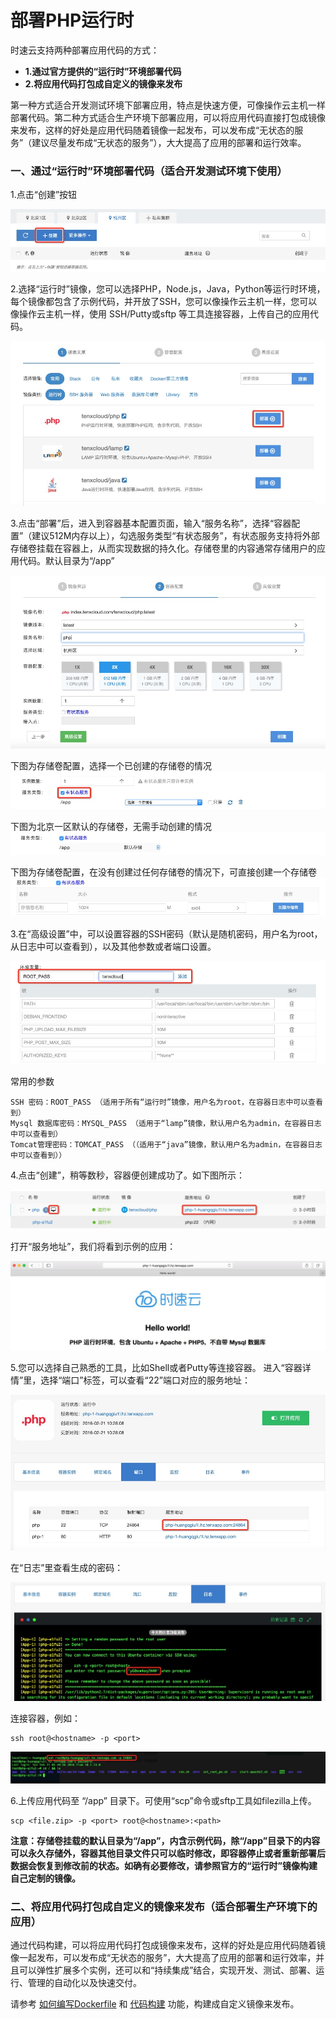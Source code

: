 # 部署PHP运行时

时速云支持两种部署应用代码的方式：
* **1.通过官方提供的“运行时”环境部署代码**
* **2.将应用代码打包成自定义的镜像来发布**

第一种方式适合开发测试环境下部署应用，特点是快速方便，可像操作云主机一样部署代码。第二种方式适合生产环境下部署应用，可以将应用代码直接打包成镜像来发布，这样的好处是应用代码随着镜像一起发布，可以发布成“无状态的服务”（建议尽量发布成“无状态的服务”），大大提高了应用的部署和运行效率。

### 一、通过“运行时”环境部署代码（适合开发测试环境下使用）
1.点击“创建”按钮

![创建服务](/doc/v1/images/deploycode/deploy-php/create.jpg)

2.选择“运行时”镜像，您可以选择PHP，Node.js，Java，Python等运行时环境，每个镜像都包含了示例代码，并开放了SSH，您可以像操作云主机一样，您可以像操作云主机一样，使用 SSH/Putty或sftp 等工具连接容器，上传自己的应用代码。

![选择镜像](/doc/v1/images/deploycode/deploy-php/select.jpg)

3.点击“部署”后，进入到容器基本配置页面，输入“服务名称”，选择“容器配置”（建议512M内存以上），勾选服务类型“有状态服务”，有状态服务支持将外部存储卷挂载在容器上，从而实现数据的持久化。存储卷里的内容通常存储用户的应用代码。默认目录为“/app”

![容器配置](/doc/v1/images/deploycode/deploy-php/basic.jpg)

下图为存储卷配置，选择一个已创建的存储卷的情况
![图为存储卷配置，选择一个已创建的存储卷](/doc/v1/images/deploycode/deploy-php/beijing2.jpg)

下图为北京一区默认的存储卷，无需手动创建的情况
![图为北京一区默认的存储卷，无需手动创建](/doc/v1/images/deploycode/deploy-php/beijing1.jpg)

下图为存储卷配置，在没有创建过任何存储卷的情况下，可直接创建一个存储卷
![图为存储卷配置，在没有创建过任何存储卷的情况下，可直接创建](/doc/v1/images/deploycode/deploy-php/hangzhou.jpg)

3.在“高级设置”中，可以设置容器的SSH密码（默认是随机密码，用户名为root，从日志中可以查看到），以及其他参数或者端口设置。

![高级设置](/doc/v1/images/deploycode/deploy-php/advance.jpg)

常用的参数
```
SSH 密码：ROOT_PASS （适用于所有“运行时”镜像，用户名为root，在容器日志中可以查看到）
Mysql 数据库密码：MYSQL_PASS （适用于“lamp”镜像，默认用户名为admin，在容器日志中可以查看到）
Tomcat管理密码：TOMCAT_PASS （（适用于“java”镜像，默认用户名为admin，在容器日志中可以查看到））
```

4.点击“创建”，稍等数秒，容器便创建成功了。如下图所示：

![创建成功](/doc/v1/images/deploycode/deploy-php/ok.jpg)

打开“服务地址”，我们将看到示例的应用：

![示例的应用](/doc/v1/images/deploycode/deploy-php/sample.jpg)

5.您可以选择自己熟悉的工具，比如Shell或者Putty等连接容器。
进入“容器详情”里，选择“端口”标签，可以查看“22”端口对应的服务地址：

![进入“容器详情”里，选择“端口”标签，可以查看“22”端口对应的服务地址](/doc/v1/images/deploycode/deploy-php/info.jpg)

在“日志”里查看生成的密码：

![在“日志”里查看生成的密码](/doc/v1/images/deploycode/deploy-php/log.jpg)

连接容器，例如：
```
ssh root@<hostname> -p <port>
```

![连接容器](/doc/v1/images/deploycode/deploy-php/connect.jpg)

6.上传应用代码至 “/app” 目录下。可使用“scp”命令或sftp工具如filezilla上传。
```
scp <file.zip> -p <port> root@<hostname>:<path>
```
**注意：存储卷挂载的默认目录为“/app”，内含示例代码，除“/app”目录下的内容可以永久存储外，容器其他目录文件只可以临时修改，即容器停止或者重新部署后数据会恢复到修改前的状态。如确有必要修改，请参照官方的“运行时”镜像构建自己定制的镜像。**


### 二、将应用代码打包成自定义的镜像来发布（适合部署生产环境下的应用）
通过代码构建，可以将应用代码打包成镜像来发布，这样的好处是应用代码随着镜像一起发布，可以发布成“无状态的服务”，大大提高了应用的部署和运行效率，并且可以弹性扩展多个实例，还可以和“持续集成”结合，实现开发、测试、部署、运行、管理的自动化以及快速交付。

请参考 [如何编写Dockerfile](../faq/dockerfile.md) 和 [代码构建](../../v1/ci/index.html) 功能，构建成自定义镜像来发布。


